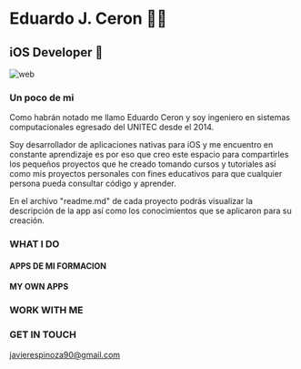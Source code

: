 # Eduardo J. Ceron 🧔🏻

## iOS Developer 📱

![web](https://user-images.githubusercontent.com/93167790/139749944-2b6ad216-bfc5-45d4-9c59-6ec55a9d2364.png)

### Un poco de mi

Como habrán notado me llamo Eduardo Ceron y soy ingeniero en sistemas computacionales egresado del UNITEC desde el 2014.
<!--I'm currenttly learning swiftUI to became a professional iOS Developer and also I'm working on my own projects using only SwiftUI-->
Soy desarrollador de aplicaciones nativas para iOS y me encuentro en constante aprendizaje es por eso que creo este espacio para compartirles los pequeños proyectos que he creado tomando cursos y tutoriales así como mis proyectos personales con fines educativos para que cualquier persona pueda consultar código y aprender.

En el archivo "readme.md" de cada proyecto podrás visualizar la descripción de la app así como los conocimientos que se aplicaron para su creación.

### WHAT I DO

#### APPS DE MI FORMACION

#### MY OWN APPS

### WORK WITH ME

### GET IN TOUCH
javierespinoza90@gmail.com


<!--
**IngenieroCeron/IngenieroCeron** is a ✨ _special_ ✨ repository because its `README.md` (this file) appears on your GitHub profile.

Here are some ideas to get you started:

- 🔭 I’m currently working on ...
- 🌱 I’m currently learning ...
- 👯 I’m looking to collaborate on ...
- 🤔 I’m looking for help with ...
- 💬 Ask me about ...
- 📫 How to reach me: ...
- 😄 Pronouns: ...
- ⚡ Fun fact: ...
-->
